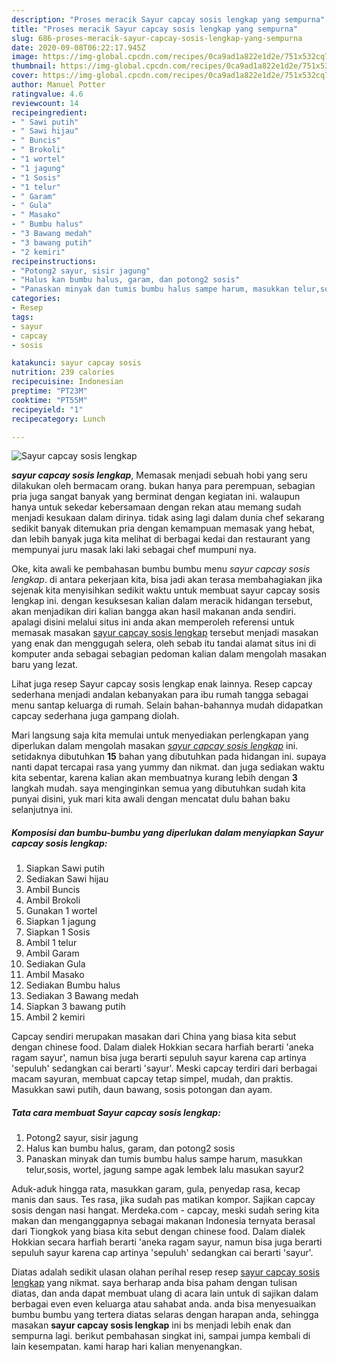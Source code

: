 ```yaml
---
description: "Proses meracik Sayur capcay sosis lengkap yang sempurna"
title: "Proses meracik Sayur capcay sosis lengkap yang sempurna"
slug: 686-proses-meracik-sayur-capcay-sosis-lengkap-yang-sempurna
date: 2020-09-08T06:22:17.945Z
image: https://img-global.cpcdn.com/recipes/0ca9ad1a822e1d2e/751x532cq70/sayur-capcay-sosis-lengkap-foto-resep-utama.jpg
thumbnail: https://img-global.cpcdn.com/recipes/0ca9ad1a822e1d2e/751x532cq70/sayur-capcay-sosis-lengkap-foto-resep-utama.jpg
cover: https://img-global.cpcdn.com/recipes/0ca9ad1a822e1d2e/751x532cq70/sayur-capcay-sosis-lengkap-foto-resep-utama.jpg
author: Manuel Potter
ratingvalue: 4.6
reviewcount: 14
recipeingredient:
- " Sawi putih"
- " Sawi hijau"
- " Buncis"
- " Brokoli"
- "1 wortel"
- "1 jagung"
- "1 Sosis"
- "1 telur"
- " Garam"
- " Gula"
- " Masako"
- " Bumbu halus"
- "3 Bawang medah"
- "3 bawang putih"
- "2 kemiri"
recipeinstructions:
- "Potong2 sayur, sisir jagung"
- "Halus kan bumbu halus, garam, dan potong2 sosis"
- "Panaskan minyak dan tumis bumbu halus sampe harum, masukkan telur,sosis, wortel, jagung sampe agak lembek lalu masukan sayur2"
categories:
- Resep
tags:
- sayur
- capcay
- sosis

katakunci: sayur capcay sosis 
nutrition: 239 calories
recipecuisine: Indonesian
preptime: "PT23M"
cooktime: "PT55M"
recipeyield: "1"
recipecategory: Lunch

---
```



![Sayur capcay sosis lengkap](https://img-global.cpcdn.com/recipes/0ca9ad1a822e1d2e/751x532cq70/sayur-capcay-sosis-lengkap-foto-resep-utama.jpg)

<b><i>sayur capcay sosis lengkap</i></b>, Memasak menjadi sebuah hobi yang seru dilakukan oleh bermacam orang. bukan hanya para perempuan, sebagian pria juga sangat banyak yang berminat dengan kegiatan ini. walaupun hanya untuk sekedar kebersamaan dengan rekan atau memang sudah menjadi kesukaan dalam dirinya. tidak asing lagi dalam dunia chef sekarang sedikit banyak ditemukan pria dengan kemampuan memasak yang hebat, dan lebih banyak juga kita melihat di berbagai kedai dan restaurant yang mempunyai juru masak laki laki sebagai chef mumpuni nya.

Oke, kita awali ke pembahasan bumbu bumbu menu <i>sayur capcay sosis lengkap</i>. di antara pekerjaan kita, bisa jadi akan terasa membahagiakan jika sejenak kita menyisihkan sedikit waktu untuk membuat sayur capcay sosis lengkap ini. dengan kesuksesan kalian dalam meracik hidangan tersebut, akan menjadikan diri kalian bangga akan hasil makanan anda sendiri. apalagi disini melalui situs ini anda akan memperoleh referensi untuk memasak masakan <u>sayur capcay sosis lengkap</u> tersebut menjadi masakan yang enak dan menggugah selera, oleh sebab itu tandai alamat situs ini di komputer anda sebagai sebagian pedoman kalian dalam mengolah masakan baru yang lezat.

Lihat juga resep Sayur capcay sosis lengkap enak lainnya. Resep capcay sederhana menjadi andalan kebanyakan para ibu rumah tangga sebagai menu santap keluarga di rumah. Selain bahan-bahannya mudah didapatkan capcay sederhana juga gampang diolah.


Mari langsung saja kita memulai untuk menyediakan perlengkapan yang diperlukan dalam mengolah masakan <u><i>sayur capcay sosis lengkap</i></u> ini. setidaknya dibutuhkan <b>15</b> bahan yang dibutuhkan pada hidangan ini. supaya nanti dapat tercapai rasa yang yummy dan nikmat. dan juga sediakan waktu kita sebentar, karena kalian akan membuatnya kurang lebih dengan <b>3</b> langkah mudah. saya menginginkan semua yang dibutuhkan sudah kita punyai disini, yuk mari kita awali dengan mencatat dulu bahan baku selanjutnya ini.

<!--inarticleads1-->

##### Komposisi dan bumbu-bumbu yang diperlukan dalam menyiapkan Sayur capcay sosis lengkap:

1. Siapkan  Sawi putih
1. Sediakan  Sawi hijau
1. Ambil  Buncis
1. Ambil  Brokoli
1. Gunakan 1 wortel
1. Siapkan 1 jagung
1. Siapkan 1 Sosis
1. Ambil 1 telur
1. Ambil  Garam
1. Sediakan  Gula
1. Ambil  Masako
1. Sediakan  Bumbu halus
1. Sediakan 3 Bawang medah
1. Siapkan 3 bawang putih
1. Ambil 2 kemiri


Capcay sendiri merupakan masakan dari China yang biasa kita sebut dengan chinese food. Dalam dialek Hokkian secara harfiah berarti &#39;aneka ragam sayur&#39;, namun bisa juga berarti sepuluh sayur karena cap artinya &#39;sepuluh&#39; sedangkan cai berarti &#39;sayur&#39;. Meski capcay terdiri dari berbagai macam sayuran, membuat capcay tetap simpel, mudah, dan praktis. Masukkan sawi putih, daun bawang, sosis potongan dan ayam. 

<!--inarticleads2-->

##### Tata cara membuat Sayur capcay sosis lengkap:

1. Potong2 sayur, sisir jagung
1. Halus kan bumbu halus, garam, dan potong2 sosis
1. Panaskan minyak dan tumis bumbu halus sampe harum, masukkan telur,sosis, wortel, jagung sampe agak lembek lalu masukan sayur2


Aduk-aduk hingga rata, masukkan garam, gula, penyedap rasa, kecap manis dan saus. Tes rasa, jika sudah pas matikan kompor. Sajikan capcay sosis dengan nasi hangat. Merdeka.com - capcay, meski sudah sering kita makan dan menganggapnya sebagai makanan Indonesia ternyata berasal dari Tiongkok yang biasa kita sebut dengan chinese food. Dalam dialek Hokkian secara harfiah berarti &#39;aneka ragam sayur, namun bisa juga berarti sepuluh sayur karena cap artinya &#39;sepuluh&#39; sedangkan cai berarti &#39;sayur&#39;. 

Diatas adalah sedikit ulasan olahan perihal resep resep <u>sayur capcay sosis lengkap</u> yang nikmat. saya berharap anda bisa paham dengan tulisan diatas, dan anda dapat membuat ulang di acara lain untuk di sajikan dalam berbagai even even keluarga atau sahabat anda. anda bisa menyesuaikan bumbu bumbu yang tertera diatas selaras dengan harapan anda, sehingga masakan <b>sayur capcay sosis lengkap</b> ini bs menjadi lebih enak dan sempurna lagi. berikut pembahasan singkat ini, sampai jumpa kembali di lain kesempatan. kami harap hari kalian menyenangkan.
